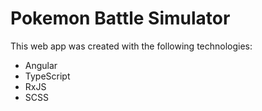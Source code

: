 # Pokemon Battle Simulator

This web app was created with the following technologies:

- Angular
- TypeScript
- RxJS
- SCSS
